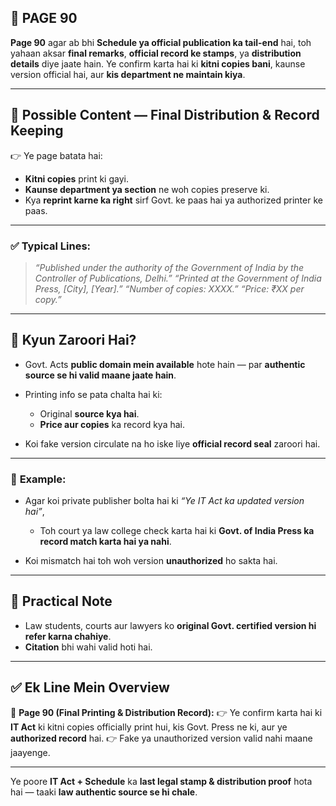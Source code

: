 ## 📄 **PAGE 90**

**Page 90** agar ab bhi **Schedule ya official publication ka tail-end** hai, toh yahaan aksar **final remarks**, **official record ke stamps**, ya **distribution details** diye jaate hain.
Ye confirm karta hai ki **kitni copies bani**, kaunse version official hai, aur **kis department ne maintain kiya**.

---

## 🔹 **Possible Content — Final Distribution & Record Keeping**

👉 Ye page batata hai:

* **Kitni copies** print ki gayi.
* **Kaunse department ya section** ne woh copies preserve ki.
* Kya **reprint karne ka right** sirf Govt. ke paas hai ya authorized printer ke paas.

---

### ✅ **Typical Lines:**

> *“Published under the authority of the Government of India by the Controller of Publications, Delhi.”*
> *“Printed at the Government of India Press, \[City], \[Year].”*
> *“Number of copies: XXXX.”*
> *“Price: ₹XX per copy.”*

---

## 🔹 **Kyun Zaroori Hai?**

* Govt. Acts **public domain mein available** hote hain — par **authentic source se hi valid maane jaate hain**.
* Printing info se pata chalta hai ki:

  * Original **source kya hai**.
  * **Price aur copies** ka record kya hai.
* Koi fake version circulate na ho iske liye **official record seal** zaroori hai.

---

### 🧩 **Example:**

* Agar koi private publisher bolta hai ki *“Ye IT Act ka updated version hai”*,

  * Toh court ya law college check karta hai ki **Govt. of India Press ka record match karta hai ya nahi**.
* Koi mismatch hai toh woh version **unauthorized** ho sakta hai.

---

## 🔹 **Practical Note**

* Law students, courts aur lawyers ko **original Govt. certified version hi refer karna chahiye**.
* **Citation** bhi wahi valid hoti hai.

---

## ✅ **Ek Line Mein Overview**

📌 **Page 90 (Final Printing & Distribution Record):**
👉 Ye confirm karta hai ki **IT Act** ki kitni copies officially print hui, kis Govt. Press ne ki, aur ye **authorized record** hai.
👉 Fake ya unauthorized version valid nahi maane jaayenge.

---

Ye poore **IT Act + Schedule** ka **last legal stamp & distribution proof** hota hai — taaki **law authentic source se hi chale**.
